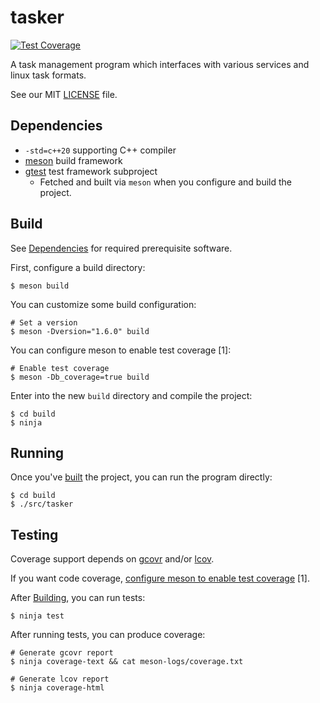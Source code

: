 tasker
======

[![Test Coverage](https://img.shields.io/endpoint?url=https://gist.githubusercontent.com/kevr/98692fb94e55e0667afb58f20b67f3f2/raw/tasker__heads_master.json)](https://img.shields.io/endpoint?url=https://gist.githubusercontent.com/kevr/98692fb94e55e0667afb58f20b67f3f2/raw/tasker__heads_master.json)

A task management program which interfaces with various services
and linux task formats.

See our MIT [LICENSE](LICENSE) file.

## Dependencies

- `-std=c++20` supporting C++ compiler
- [meson](https://github.com/mesonbuild/meson) build framework
- [gtest](https://github.com/google/googletest) test framework subproject
    - Fetched and built via `meson` when you configure and build the project.

## Build

See [Dependencies](#dependencies) for required prerequisite software.

First, configure a build directory:

    $ meson build

You can customize some build configuration:

    # Set a version
    $ meson -Dversion="1.6.0" build

<span id="test-cov-config">You can configure meson to enable test coverage [1]:</span>

    # Enable test coverage
    $ meson -Db_coverage=true build

Enter into the new `build` directory and compile the project:

    $ cd build
    $ ninja

## Running

Once you've [built](#build) the project, you can run the
program directly:

    $ cd build
    $ ./src/tasker

## Testing

Coverage support depends on [gcovr](https://github.com/gcovr/gcovr) and/or
[lcov](https://github.com/linux-test-project/lcov).

If you want code coverage, [configure meson to enable test coverage](#test-cov-config) [1].

After [Building](#build), you can run tests:

    $ ninja test

After running tests, you can produce coverage:

    # Generate gcovr report
    $ ninja coverage-text && cat meson-logs/coverage.txt

    # Generate lcov report
    $ ninja coverage-html
